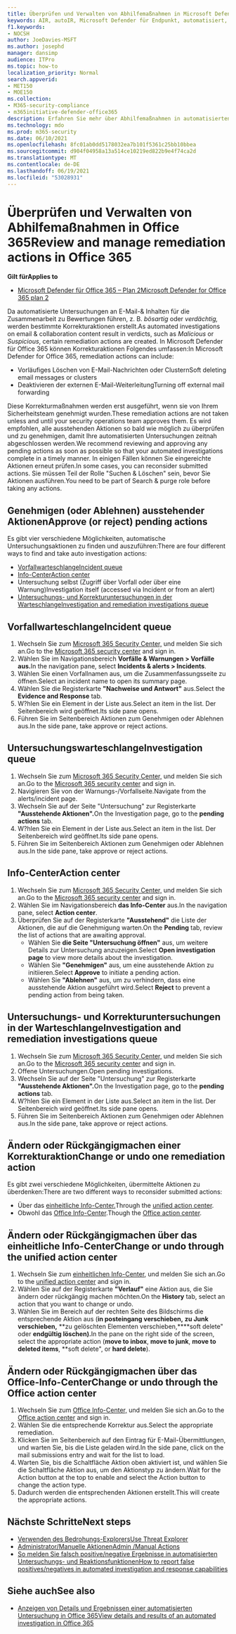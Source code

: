 ```yaml
---
title: Überprüfen und Verwalten von Abhilfemaßnahmen in Microsoft Defender für Office 365
keywords: AIR, autoIR, Microsoft Defender für Endpunkt, automatisiert, Untersuchung, Reaktion, Korrektur, Bedrohungen, erweitert, Bedrohung, Schutz
f1.keywords:
- NOCSH
author: JoeDavies-MSFT
ms.author: josephd
manager: dansimp
audience: ITPro
ms.topic: how-to
localization_priority: Normal
search.appverid:
- MET150
- MOE150
ms.collection:
- M365-security-compliance
- m365initiative-defender-office365
description: Erfahren Sie mehr über Abhilfemaßnahmen in automatisierten Untersuchungs- und Reaktionsfunktionen in Microsoft Defender für Office 365 Plan 2.
ms.technology: mdo
ms.prod: m365-security
ms.date: 06/10/2021
ms.openlocfilehash: 8fc01ab0dd5178032ea7b101f5361c25bb10bbea
ms.sourcegitcommit: d904f04958a13a514ce10219ed822b9e4f74ca2d
ms.translationtype: MT
ms.contentlocale: de-DE
ms.lasthandoff: 06/19/2021
ms.locfileid: "53028931"
---
```

# <a name="review-and-manage-remediation-actions-in-office-365"></a><span data-ttu-id="1e1d2-104">Überprüfen und Verwalten von Abhilfemaßnahmen in Office 365</span><span class="sxs-lookup"><span data-stu-id="1e1d2-104">Review and manage remediation actions in Office 365</span></span>

<span data-ttu-id="1e1d2-105">**Gilt für**</span><span class="sxs-lookup"><span data-stu-id="1e1d2-105">**Applies to**</span></span>
- [<span data-ttu-id="1e1d2-106">Microsoft Defender für Office 365 – Plan 2</span><span class="sxs-lookup"><span data-stu-id="1e1d2-106">Microsoft Defender for Office 365 plan 2</span></span>](defender-for-office-365.md)

<span data-ttu-id="1e1d2-107">Da automatisierte Untersuchungen an E-Mail-& Inhalten für die Zusammenarbeit zu Bewertungen führen, z. B. *bösartig* oder *verdächtig,* werden bestimmte Korrekturaktionen erstellt.</span><span class="sxs-lookup"><span data-stu-id="1e1d2-107">As automated investigations on email & collaboration content result in verdicts, such as *Malicious* or *Suspicious*, certain remediation actions are created.</span></span> <span data-ttu-id="1e1d2-108">In Microsoft Defender für Office 365 können Korrekturaktionen Folgendes umfassen:</span><span class="sxs-lookup"><span data-stu-id="1e1d2-108">In Microsoft Defender for Office 365, remediation actions can include:</span></span>

- <span data-ttu-id="1e1d2-109">Vorläufiges Löschen von E-Mail-Nachrichten oder Clustern</span><span class="sxs-lookup"><span data-stu-id="1e1d2-109">Soft deleting email messages or clusters</span></span>
- <span data-ttu-id="1e1d2-110">Deaktivieren der externen E-Mail-Weiterleitung</span><span class="sxs-lookup"><span data-stu-id="1e1d2-110">Turning off external mail forwarding</span></span>

<span data-ttu-id="1e1d2-111">Diese Korrekturmaßnahmen werden erst ausgeführt, wenn sie von Ihrem Sicherheitsteam genehmigt wurden.</span><span class="sxs-lookup"><span data-stu-id="1e1d2-111">These remediation actions are not taken unless and until your security operations team approves them.</span></span> <span data-ttu-id="1e1d2-112">Es wird empfohlen, alle ausstehenden Aktionen so bald wie möglich zu überprüfen und zu genehmigen, damit Ihre automatisierten Untersuchungen zeitnah abgeschlossen werden.</span><span class="sxs-lookup"><span data-stu-id="1e1d2-112">We recommend reviewing and approving any pending actions as soon as possible so that your automated investigations complete in a timely manner.</span></span> <span data-ttu-id="1e1d2-113">In einigen Fällen können Sie eingereichte Aktionen erneut prüfen.</span><span class="sxs-lookup"><span data-stu-id="1e1d2-113">In some cases, you can reconsider submitted actions.</span></span>  <span data-ttu-id="1e1d2-114">Sie müssen Teil der Rolle "Suchen & Löschen" sein, bevor Sie Aktionen ausführen.</span><span class="sxs-lookup"><span data-stu-id="1e1d2-114">You need to be part of Search & purge role before taking any actions.</span></span>


## <a name="approve-or-reject-pending-actions"></a><span data-ttu-id="1e1d2-115">Genehmigen (oder Ablehnen) ausstehender Aktionen</span><span class="sxs-lookup"><span data-stu-id="1e1d2-115">Approve (or reject) pending actions</span></span>
<span data-ttu-id="1e1d2-116">Es gibt vier verschiedene Möglichkeiten, automatische Untersuchungsaktionen zu finden und auszuführen:</span><span class="sxs-lookup"><span data-stu-id="1e1d2-116">There are four different ways to find and take auto investigation actions:</span></span>

- [<span data-ttu-id="1e1d2-117">Vorfallwarteschlange</span><span class="sxs-lookup"><span data-stu-id="1e1d2-117">Incident queue</span></span>](https://security.microsoft.com/incidents)
- [<span data-ttu-id="1e1d2-118">Info-Center</span><span class="sxs-lookup"><span data-stu-id="1e1d2-118">Action center</span></span>](https://security.microsoft.com/action-center/pending)
- <span data-ttu-id="1e1d2-119">Untersuchung selbst (Zugriff über Vorfall oder über eine Warnung)</span><span class="sxs-lookup"><span data-stu-id="1e1d2-119">Investigation itself (accessed via Incident or from an alert)</span></span>
- [<span data-ttu-id="1e1d2-120">Untersuchungs- und Korrekturuntersuchungen in der Warteschlange</span><span class="sxs-lookup"><span data-stu-id="1e1d2-120">Investigation and remediation investigations queue</span></span>](https://security.microsoft.com/airinvestigation)

## <a name="incident-queue"></a><span data-ttu-id="1e1d2-121">Vorfallwarteschlange</span><span class="sxs-lookup"><span data-stu-id="1e1d2-121">Incident queue</span></span>
1. <span data-ttu-id="1e1d2-122">Wechseln Sie zum [Microsoft 365 Security Center,](https://security.microsoft.com) und melden Sie sich an.</span><span class="sxs-lookup"><span data-stu-id="1e1d2-122">Go to the [Microsoft 365 security center](https://security.microsoft.com) and sign in.</span></span>
2. <span data-ttu-id="1e1d2-123">Wählen Sie im Navigationsbereich **Vorfälle & Warnungen > Vorfälle aus.**</span><span class="sxs-lookup"><span data-stu-id="1e1d2-123">In the navigation pane, select **Incidents & alerts > Incidents**.</span></span>
3. <span data-ttu-id="1e1d2-124">Wählen Sie einen Vorfallnamen aus, um die Zusammenfassungsseite zu öffnen.</span><span class="sxs-lookup"><span data-stu-id="1e1d2-124">Select an incident name to open its summary page.</span></span>
4. <span data-ttu-id="1e1d2-125">Wählen Sie die Registerkarte **"Nachweise und Antwort"** aus.</span><span class="sxs-lookup"><span data-stu-id="1e1d2-125">Select the **Evidence and Response** tab.</span></span>
5. <span data-ttu-id="1e1d2-126">W?hlen Sie ein Element in der Liste aus.</span><span class="sxs-lookup"><span data-stu-id="1e1d2-126">Select an item in the list.</span></span> <span data-ttu-id="1e1d2-127">Der Seitenbereich wird geöffnet.</span><span class="sxs-lookup"><span data-stu-id="1e1d2-127">Its side pane opens.</span></span>
6. <span data-ttu-id="1e1d2-128">Führen Sie im Seitenbereich Aktionen zum Genehmigen oder Ablehnen aus.</span><span class="sxs-lookup"><span data-stu-id="1e1d2-128">In the side pane, take approve or reject actions.</span></span>

## <a name="investigation-queue"></a><span data-ttu-id="1e1d2-129">Untersuchungswarteschlange</span><span class="sxs-lookup"><span data-stu-id="1e1d2-129">Investigation queue</span></span> 
1. <span data-ttu-id="1e1d2-130">Wechseln Sie zum [Microsoft 365 Security Center,](https://security.microsoft.com) und melden Sie sich an.</span><span class="sxs-lookup"><span data-stu-id="1e1d2-130">Go to the [Microsoft 365 security center](https://security.microsoft.com) and sign in.</span></span>
2. <span data-ttu-id="1e1d2-131">Navigieren Sie von der Warnungs-/Vorfallseite.</span><span class="sxs-lookup"><span data-stu-id="1e1d2-131">Navigate from the alerts/incident page.</span></span> 
3. <span data-ttu-id="1e1d2-132">Wechseln Sie auf der Seite "Untersuchung" zur Registerkarte **"Ausstehende Aktionen".**</span><span class="sxs-lookup"><span data-stu-id="1e1d2-132">On the Investigation page, go to the **pending actions** tab.</span></span> 
4. <span data-ttu-id="1e1d2-133">W?hlen Sie ein Element in der Liste aus.</span><span class="sxs-lookup"><span data-stu-id="1e1d2-133">Select an item in the list.</span></span> <span data-ttu-id="1e1d2-134">Der Seitenbereich wird geöffnet.</span><span class="sxs-lookup"><span data-stu-id="1e1d2-134">Its side pane opens.</span></span>  
5. <span data-ttu-id="1e1d2-135">Führen Sie im Seitenbereich Aktionen zum Genehmigen oder Ablehnen aus.</span><span class="sxs-lookup"><span data-stu-id="1e1d2-135">In the side pane, take approve or reject actions.</span></span>

## <a name="action-center"></a><span data-ttu-id="1e1d2-136">Info-Center</span><span class="sxs-lookup"><span data-stu-id="1e1d2-136">Action center</span></span>
1. <span data-ttu-id="1e1d2-137">Wechseln Sie zum [Microsoft 365 Security Center,](https://security.microsoft.com) und melden Sie sich an.</span><span class="sxs-lookup"><span data-stu-id="1e1d2-137">Go to the [Microsoft 365 security center](https://security.microsoft.com) and sign in.</span></span>
2. <span data-ttu-id="1e1d2-138">Wählen Sie im Navigationsbereich **das Info-Center** aus.</span><span class="sxs-lookup"><span data-stu-id="1e1d2-138">In the navigation pane, select **Action center**.</span></span>
3. <span data-ttu-id="1e1d2-139">Überprüfen Sie auf der Registerkarte **"Ausstehend"** die Liste der Aktionen, die auf die Genehmigung warten.</span><span class="sxs-lookup"><span data-stu-id="1e1d2-139">On the **Pending** tab, review the list of actions that are awaiting approval.</span></span>
   - <span data-ttu-id="1e1d2-140">Wählen Sie **die Seite "Untersuchung öffnen"** aus, um weitere Details zur Untersuchung anzuzeigen.</span><span class="sxs-lookup"><span data-stu-id="1e1d2-140">Select **Open investigation page** to view more details about the investigation.</span></span>
   - <span data-ttu-id="1e1d2-141">Wählen Sie **"Genehmigen"** aus, um eine ausstehende Aktion zu initiieren.</span><span class="sxs-lookup"><span data-stu-id="1e1d2-141">Select **Approve** to initiate a pending action.</span></span>
   - <span data-ttu-id="1e1d2-142">Wählen Sie **"Ablehnen"** aus, um zu verhindern, dass eine ausstehende Aktion ausgeführt wird.</span><span class="sxs-lookup"><span data-stu-id="1e1d2-142">Select **Reject** to prevent a pending action from being taken.</span></span>

## <a name="investigation-and-remediation-investigations-queue"></a><span data-ttu-id="1e1d2-143">Untersuchungs- und Korrekturuntersuchungen in der Warteschlange</span><span class="sxs-lookup"><span data-stu-id="1e1d2-143">Investigation and remediation investigations queue</span></span>
1. <span data-ttu-id="1e1d2-144">Wechseln Sie zum [Microsoft 365 Security Center,](https://security.microsoft.com) und melden Sie sich an.</span><span class="sxs-lookup"><span data-stu-id="1e1d2-144">Go to the [Microsoft 365 security center](https://security.microsoft.com) and sign in.</span></span>
2. <span data-ttu-id="1e1d2-145">Offene Untersuchungen.</span><span class="sxs-lookup"><span data-stu-id="1e1d2-145">Open pending investigations.</span></span> 
3. <span data-ttu-id="1e1d2-146">Wechseln Sie auf der Seite "Untersuchung" zur Registerkarte **"Ausstehende Aktionen".**</span><span class="sxs-lookup"><span data-stu-id="1e1d2-146">On the Investigation page, go to the **pending actions** tab.</span></span>
4. <span data-ttu-id="1e1d2-147">W?hlen Sie ein Element in der Liste aus.</span><span class="sxs-lookup"><span data-stu-id="1e1d2-147">Select an item in the list.</span></span> <span data-ttu-id="1e1d2-148">Der Seitenbereich wird geöffnet.</span><span class="sxs-lookup"><span data-stu-id="1e1d2-148">Its side pane opens.</span></span>  
5. <span data-ttu-id="1e1d2-149">Führen Sie im Seitenbereich Aktionen zum Genehmigen oder Ablehnen aus.</span><span class="sxs-lookup"><span data-stu-id="1e1d2-149">In the side pane, take approve or reject actions.</span></span>

## <a name="change-or-undo-one-remediation-action"></a><span data-ttu-id="1e1d2-150">Ändern oder Rückgängigmachen einer Korrekturaktion</span><span class="sxs-lookup"><span data-stu-id="1e1d2-150">Change or undo one remediation action</span></span>

<span data-ttu-id="1e1d2-151">Es gibt zwei verschiedene Möglichkeiten, übermittelte Aktionen zu überdenken:</span><span class="sxs-lookup"><span data-stu-id="1e1d2-151">There are two different ways to reconsider submitted actions:</span></span>
   - <span data-ttu-id="1e1d2-152">Über das [einheitliche Info-Center.](https://security.microsoft.com/action-center)</span><span class="sxs-lookup"><span data-stu-id="1e1d2-152">Through the [unified action center](https://security.microsoft.com/action-center).</span></span>
   - <span data-ttu-id="1e1d2-153">Obwohl das [Office Info-Center](https://security.microsoft.com/threatincidents).</span><span class="sxs-lookup"><span data-stu-id="1e1d2-153">Though the [Office action center](https://security.microsoft.com/threatincidents).</span></span>
   
## <a name="change-or-undo-through-the-unified-action-center"></a><span data-ttu-id="1e1d2-154">Ändern oder Rückgängigmachen über das einheitliche Info-Center</span><span class="sxs-lookup"><span data-stu-id="1e1d2-154">Change or undo through the unified action center</span></span>
1. <span data-ttu-id="1e1d2-155">Wechseln Sie zum [einheitlichen Info-Center,](https://security.microsoft.com/action-center) und melden Sie sich an.</span><span class="sxs-lookup"><span data-stu-id="1e1d2-155">Go to the [unified action center](https://security.microsoft.com/action-center) and sign in.</span></span>
2. <span data-ttu-id="1e1d2-156">Wählen Sie auf der Registerkarte **"Verlauf"** eine Aktion aus, die Sie ändern oder rückgängig machen möchten.</span><span class="sxs-lookup"><span data-stu-id="1e1d2-156">On the **History** tab, select an action that you want to change or undo.</span></span>
3. <span data-ttu-id="1e1d2-157">Wählen Sie im Bereich auf der rechten Seite des Bildschirms die entsprechende Aktion aus (**in posteingang verschieben,** **zu Junk verschieben,** \*\*zu gelöschten Elementen verschieben,\*\*\*\*soft delete" oder **endgültig löschen).**</span><span class="sxs-lookup"><span data-stu-id="1e1d2-157">In the pane on the right side of the screen, select the appropriate action (**move to inbox**, **move to junk**, **move to deleted items**, \*\*soft delete", or **hard delete**).</span></span>

 ## <a name="change-or-undo-through-the-office-action-center"></a><span data-ttu-id="1e1d2-158">Ändern oder Rückgängigmachen über das Office-Info-Center</span><span class="sxs-lookup"><span data-stu-id="1e1d2-158">Change or undo through the Office action center</span></span> 
1. <span data-ttu-id="1e1d2-159">Wechseln Sie zum [Office Info-Center,](https://security.microsoft.com/threatincidents) und melden Sie sich an.</span><span class="sxs-lookup"><span data-stu-id="1e1d2-159">Go to the [Office action center](https://security.microsoft.com/threatincidents) and sign in.</span></span>
2. <span data-ttu-id="1e1d2-160">Wählen Sie die entsprechende Korrektur aus.</span><span class="sxs-lookup"><span data-stu-id="1e1d2-160">Select the appropriate remediation.</span></span>
3. <span data-ttu-id="1e1d2-161">Klicken Sie im Seitenbereich auf den Eintrag für E-Mail-Übermittlungen, und warten Sie, bis die Liste geladen wird.</span><span class="sxs-lookup"><span data-stu-id="1e1d2-161">In the side pane, click on the mail submissions entry and wait for the list to load.</span></span> 
4. <span data-ttu-id="1e1d2-162">Warten Sie, bis die Schaltfläche Aktion oben aktiviert ist, und wählen Sie die Schaltfläche Aktion aus, um den Aktionstyp zu ändern.</span><span class="sxs-lookup"><span data-stu-id="1e1d2-162">Wait for the Action button at the top to enable and select the Action button to change the action type.</span></span> 
5. <span data-ttu-id="1e1d2-163">Dadurch werden die entsprechenden Aktionen erstellt.</span><span class="sxs-lookup"><span data-stu-id="1e1d2-163">This will create the appropriate actions.</span></span>

## <a name="next-steps"></a><span data-ttu-id="1e1d2-164">Nächste Schritte</span><span class="sxs-lookup"><span data-stu-id="1e1d2-164">Next steps</span></span>

- [<span data-ttu-id="1e1d2-165">Verwenden des Bedrohungs-Explorers</span><span class="sxs-lookup"><span data-stu-id="1e1d2-165">Use Threat Explorer</span></span>](threat-explorer.md) 
- [<span data-ttu-id="1e1d2-166">Administrator/Manuelle Aktionen</span><span class="sxs-lookup"><span data-stu-id="1e1d2-166">Admin /Manual Actions</span></span>](remediate-malicious-email-delivered-office-365.md)
- [<span data-ttu-id="1e1d2-167">So melden Sie falsch positive/negative Ergebnisse in automatisierten Untersuchungs- und Reaktionsfunktionen</span><span class="sxs-lookup"><span data-stu-id="1e1d2-167">How to report false positives/negatives in automated investigation and response capabilities</span></span>](air-report-false-positives-negatives.md)

## <a name="see-also"></a><span data-ttu-id="1e1d2-168">Siehe auch</span><span class="sxs-lookup"><span data-stu-id="1e1d2-168">See also</span></span>

- [<span data-ttu-id="1e1d2-169">Anzeigen von Details und Ergebnissen einer automatisierten Untersuchung in Office 365</span><span class="sxs-lookup"><span data-stu-id="1e1d2-169">View details and results of an automated investigation in Office 365</span></span>](air-view-investigation-results.md)
